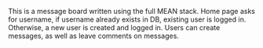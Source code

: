 This is a message board written using the full MEAN stack. Home page asks for username, if username already exists in DB, existing user is logged in. Otherwise, a new user is created and logged in. Users can create messages, as well as leave comments on messages.
